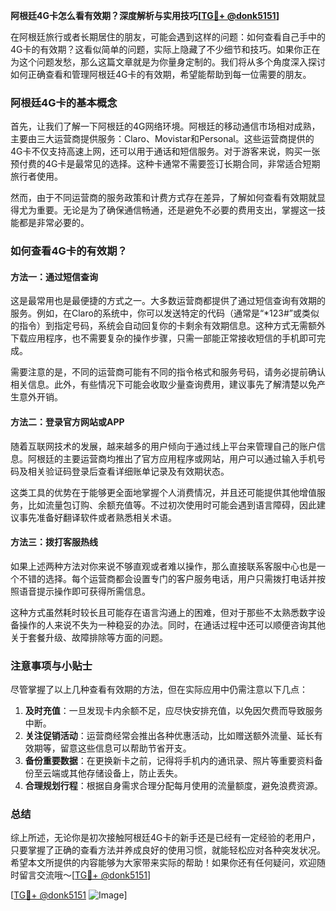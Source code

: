 **阿根廷4G卡怎么看有效期？深度解析与实用技巧[[TG💪+ @donk5151](https://t.me/s/donk5151)]**

在阿根廷旅行或者长期居住的朋友，可能会遇到这样的问题：如何查看自己手中的4G卡的有效期？这看似简单的问题，实际上隐藏了不少细节和技巧。如果你正在为这个问题发愁，那么这篇文章就是为你量身定制的。我们将从多个角度深入探讨如何正确查看和管理阿根廷4G卡的有效期，希望能帮助到每一位需要的朋友。

### 阿根廷4G卡的基本概念

首先，让我们了解一下阿根廷的4G网络环境。阿根廷的移动通信市场相对成熟，主要由三大运营商提供服务：Claro、Movistar和Personal。这些运营商提供的4G卡不仅支持高速上网，还可以用于通话和短信服务。对于游客来说，购买一张预付费的4G卡是最常见的选择。这种卡通常不需要签订长期合同，非常适合短期旅行者使用。

然而，由于不同运营商的服务政策和计费方式存在差异，了解如何查看有效期就显得尤为重要。无论是为了确保通信畅通，还是避免不必要的费用支出，掌握这一技能都是非常必要的。

### 如何查看4G卡的有效期？

#### 方法一：通过短信查询

这是最常用也是最便捷的方式之一。大多数运营商都提供了通过短信查询有效期的服务。例如，在Claro的系统中，你可以发送特定的代码（通常是“*123#”或类似的指令）到指定号码，系统会自动回复你的卡剩余有效期信息。这种方式无需额外下载应用程序，也不需要复杂的操作步骤，只需一部能正常接收短信的手机即可完成。

需要注意的是，不同的运营商可能有不同的指令格式和服务号码，请务必提前确认相关信息。此外，有些情况下可能会收取少量查询费用，建议事先了解清楚以免产生意外开销。

#### 方法二：登录官方网站或APP

随着互联网技术的发展，越来越多的用户倾向于通过线上平台来管理自己的账户信息。阿根廷的主要运营商均推出了官方应用程序或网站，用户可以通过输入手机号码及相关验证码登录后查看详细账单记录及有效期状态。

这类工具的优势在于能够更全面地掌握个人消费情况，并且还可能提供其他增值服务，比如流量包订购、余额充值等。不过初次使用时可能会遇到语言障碍，因此建议事先准备好翻译软件或者熟悉相关术语。

#### 方法三：拨打客服热线

如果上述两种方法对你来说不够直观或者难以操作，那么直接联系客服中心也是一个不错的选择。每个运营商都会设置专门的客户服务电话，用户只需拨打电话并按照语音提示操作即可获得所需信息。

这种方式虽然耗时较长且可能存在语言沟通上的困难，但对于那些不太熟悉数字设备操作的人来说不失为一种稳妥的办法。同时，在通话过程中还可以顺便咨询其他关于套餐升级、故障排除等方面的问题。

### 注意事项与小贴士

尽管掌握了以上几种查看有效期的方法，但在实际应用中仍需注意以下几点：

1. **及时充值**：一旦发现卡内余额不足，应尽快安排充值，以免因欠费而导致服务中断。
2. **关注促销活动**：运营商经常会推出各种优惠活动，比如赠送额外流量、延长有效期等，留意这些信息可以帮助节省开支。
3. **备份重要数据**：在更换新卡之前，记得将手机内的通讯录、照片等重要资料备份至云端或其他存储设备上，防止丢失。
4. **合理规划行程**：根据自身需求合理分配每月使用的流量额度，避免浪费资源。

### 总结

综上所述，无论你是初次接触阿根廷4G卡的新手还是已经有一定经验的老用户，只要掌握了正确的查看方法并养成良好的使用习惯，就能轻松应对各种突发状况。希望本文所提供的内容能够为大家带来实际的帮助！如果你还有任何疑问，欢迎随时留言交流哦～[[TG💪+ @donk5151](https://t.me/s/donk5151)]

[[TG💪+ @donk5151](https://t.me/s/donk5151) ![Image](https://i.postimg.cc/rwNCRYN7/Snipaste-2025-04-30-17-27-05.png)]
